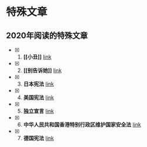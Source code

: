 # 特殊文章

## 2020年阅读的特殊文章
- [x] 1. **[[小丑]]** [link](./other/2020/小丑.md)
- [x] 2. **[[别告诉她]]** [link](./other/2020/别告诉她.md)
- [x] 3. **日本宪法** [link](./paper/2020/日本宪法.md)
- [x] 4. **美国宪法** [link](./paper/2020/美国宪法.md)
- [x] 5. **独立宣言** [link](./paper/2020/独立宣言.md)
- [x] 6. **中华人民共和国香港特别行政区维护国家安全法** [link](./paper/2020/中华人民共和国香港特别行政区维护国家安全法.md)
- [x] 7. **德国宪法** [link](./paper/2020/德国宪法.md)
